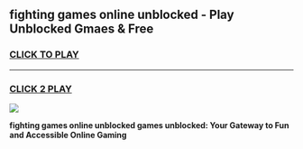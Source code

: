 
## fighting games online unblocked - Play Unblocked Gmaes & Free
<h3>
<a href="https://premium.freeplayer.one?title=fighting_games_online_unblocked&ref=20F">CLICK TO PLAY</a></h3>
<hr>

<h3>
<a href="https://premium.freeplayer.one?title=fighting_games_online_unblocked&ref=20F">CLICK 2 PLAY</a>
  
</h3>

<a href="https://premium.freeplayer.one?title=fighting_games_online_unblocked&ref=20F/"><img src="https://clearcache.store/games.png"></a>


**fighting games online unblocked games unblocked: Your Gateway to Fun and Accessible Online Gaming**
